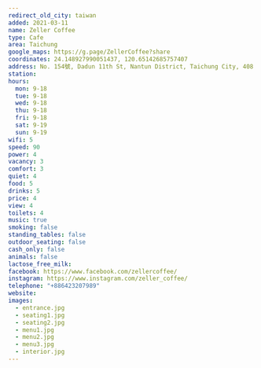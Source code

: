 ```yaml
---
redirect_old_city: taiwan
added: 2021-03-11
name: Zeller Coffee
type: Cafe
area: Taichung
google_maps: https://g.page/ZellerCoffee?share
coordinates: 24.148927990051437, 120.65142685757407
address: No. 154號, Dadun 11th St, Nantun District, Taichung City, 408
station: 
hours:
  mon: 9-18
  tue: 9-18
  wed: 9-18
  thu: 9-18
  fri: 9-18
  sat: 9-19
  sun: 9-19
wifi: 5
speed: 90
power: 4
vacancy: 3
comfort: 3
quiet: 4
food: 5
drinks: 5
price: 4
view: 4
toilets: 4
music: true
smoking: false
standing_tables: false
outdoor_seating: false
cash_only: false
animals: false
lactose_free_milk: 
facebook: https://www.facebook.com/zellercoffee/
instagram: https://www.instagram.com/zeller_coffee/
telephone: "+886423207989"
website: 
images:
  - entrance.jpg
  - seating1.jpg
  - seating2.jpg
  - menu1.jpg
  - menu2.jpg
  - menu3.jpg
  - interior.jpg
---
```

